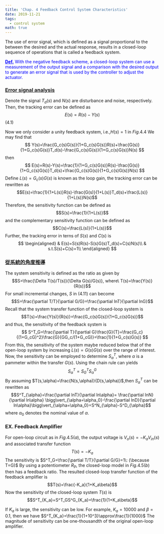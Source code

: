 ```yaml
---
title: 'Chap. 4 Feedback Control System Characteristics'
date: 2019-11-21
tags:
  - control system
math: true
---
```

The use of error signal, which is defined as a signal proportional to  the between the desired and the actual response, results in a closed-loop sequence of operations that is called a feedback system.

<p style="color: blue;">
<b style="text-decoration:underline;">Def.</b> With the negative feedback scheme, a closed-loop system can use a measurement of the output signal and a comparison with the desired output to generate an error signal that is used by the controller to adjust the actuator.
</p>

### <span style="text-decoration:underline;">Error signal analysis</span>
Denote the signal $T_d(s)$ and $N(s)$ are disturbance and noise, respectively. Then, the tracking error can be defined as
$$E(s)=R(s)-Y(s)$$(4.1)

Now we only consider a unity feedback system, i.e.,$H(s)=1$ in $Fig. 4.4$ We may find that
$$
Y(s)=\frac{G_c(s)G(s)}{1+G_c(s)G(s)}R(s)+\frac{G(s)}{1+G_c(s)G(s)}T_d(s)-\frac{G_c(s)G(s)}{1+G_c(s)G(s)}N(s)
$$
then
$$
E(s)=R(s)-Y(s)=\frac{1}{1+G_c(s)G(s)}R(s)-\frac{G(s)}{1+G_c(s)G(s)}T_d(s)+\frac{G_c(s)G(s)}{1+G_c(s)G(s)}N(s)
$$
Define $L(s)=G_c(s)G(s)$ is known as the loop gain, the tracking error can be rewritten as
$$E(s)=\frac{1}{1+L(s)}R(s)-\frac{G(s)}{1+L(s)}T_d(s)+\frac{L(s)}{1+L(s)}N(s)$$
Therefore, the sensitivity function can be defined as
$$S(s)=\frac{1}{1+L(s)}$$
and the complementary sensitivity function can be defined as 
$$C(s)=\frac{L(s)}{1+L(s)}$$
Further, the tracking error in terns of $S(s)$ and $C(s)$ is
$$
\begin{aligned}
    & E(s)=S(s)R(s)-S(s)G(s)T_d(s)+C(s)N(s)\\
    & s.t.S(s)+C(s)=1\\
\end{aligned}
$$

### <span style="text-decoration:underline;">從系統的角度推導</span>

The system sensitivity is defined as the ratio as given by
$$S=\frac{\Delta T(s)/T(s)}{\Delta G(s)/G(s)}, where\ T(s)=\frac{Y(s)}{R(s)}$$
For small incremental changes, $S$ in $(4.11)$ can become
$$S=\frac{\partial T/T}{\partial G/G}=\frac{\partial lnT}{\partial lnG}$$
Recall that the system transfer function of the closed-loop system is
$$T(s)=\frac{Y(s)}{R(s)}=\frac{G_c(s)G(s)}{1+G_c(s)G(s)}$$
and thus, the sensitivity of the feedback system is
$$
S^T_G=\frac{\partial T}{\partial G}\frac{G}{T}=\frac{G_c}{(1+G_cG)^2}\frac{G}{GG_c/(1+G_cG)}=\frac{1}{1+G_c(s)G(s)}
$$
From this, the sensitivity of the system maybe reduced below that of the open-loop system by increasing $L(s)=G(s)G(s)$ over the range of interest.
Now, the sensitivity can be employed to determine $S^T_{\alpha}$, where $\alpha$ is a pammeter within the transfer $G(s)$.
Using the chain rule can yields
$$S^T_{\alpha}=S^T_GS^G_{\alpha}$$
By assuming $T(s,\alpha)=\frac{N(s,\alpha)}{D(s,\alpha)}$,then $S^T_{\alpha}$ can be rewritten as
$$S^T_{\alpha}=\frac{\partial lnT}{\partial ln\alpha}= \frac{\partial lnN}{\partial ln\alpha} \bigg\vert_{\alpha=\alpha_0}-\frac{\partial lnD}{\partial ln\alpha}\bigg\vert_{\alpha=\alpha_0}=S^N_{\alpha}-S^D_{\alpha}$$
where $\alpha_0$ denotes the nominal value of $\alpha$.
### EX. Feedback Amplifier
For open-loop circuit as in $Fig.4.5 (a)$, the output voltage is $V_o(s)=-K_aV_{in}(s)$ and associated transfer function
$$T(s)=-K_a$$
The sensitivity is $S^T_G=\frac{\partial T/T}{\partial G/G}=1\: (\because T=G)$
By using a potentiometer $R_P$, the closed-loop model in $Fig.4.5(b)$ then has a feedback ratio.
The resulted closed-loop transfer function of the feedback amplifier is
$$T(s)=\frac{-K_a}{1+K_a\beta}$$
Now the sensitivity of the closed-loop system $T(s)$ is
$$S^T_{K_a}=S^T_GS^G_{K_a}=\frac{1}{1+K_a\beta}$$

If $K_a$ is large, the sensitivity can be low.
For example, $K_a=10000$ and $\beta=0.1$, then we have $S^T_{K_a}=\frac{1}{1+10^3}\approx\frac{1}{1000}$
The magnitude of sensitivity can be one-thousandth of the original open-loop amplifier.
<!-- $$S^T_G\cdot S^G_{K_a}=\frac{1}{1+\frac{-K_a}{1+K_a(s+1)}}\cdot -1$$ -->